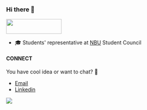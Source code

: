 ### Hi there 👋

<img width="150" height="40" src="https://visitor-badge.glitch.me/badge?page_id=viewless">

- 🎓 Students' representative at [NBU](https://nbu.bg/) Student Council

#### CONNECT
You have cool idea or want to chat? 🔽
- [Email](mailto:nikola.dionisiev@gmail.com)
- [Linkedin](https://www.linkedin.com/in/nikola-zahariev-69974713b/)

![](https://komarev.com/ghpvc/?username=viewless&color=grey&label=views&style=flat-square)
